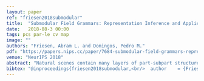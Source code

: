 ```yaml
---
layout: paper
ref: "friesen2018submodular"
title:  "Submodular Field Grammars: Representation Inference and Application to Image Parsing"
date:   2018-08-3 00:00
tags: pcs par-le cv map
image: ""
authors: "Friesen, Abram L. and Domingos, Pedro M."
pdf: "https://papers.nips.cc/paper/7684-submodular-field-grammars-representation-inference-and-application-to-image-parsing.pdf"
venue: "NeurIPS 2018"
abstract: "Natural scenes contain many layers of part-subpart structure, and distributions over them are thus naturally represented by stochastic image grammars, with one production per decomposition of a part. Unfortunately, in contrast to language grammars, where the number of possible split points for a production A→BC is linear in the length of A, in an image there are an exponential number of ways to split a region into subregions. This makes parsing intractable and requires image grammars to be severely restricted in practice, for example by allowing only rectangular regions. In this paper, we address this problem by associating with each production a submodular Markov random field whose labels are the subparts and whose labeling segments the current object into these subparts. We call the result a submodular field grammar (SFG). Finding the MAP split of a region into subregions is now tractable, and by exploiting this we develop an efficient approximate algorithm for MAP parsing of images with SFGs. Empirically, we present promising improvements in accuracy when using SFGs for scene understanding, and show exponential improvements in inference time compared to traditional methods, while returning comparable minima."
bibtex: "@inproceedings{friesen2018submodular,<br/>  author    = {Friesen, Abram L. and Domingos, Pedro M.},<br/>  title     = {Submodular Field Grammars: Representation Inference and Application<br/>               to Image Parsing},<br/>  booktitle = {NeurIPS},<br/>  pages     = {4312--4322},<br/>  year      = {2018}<br/>}"
---
```

